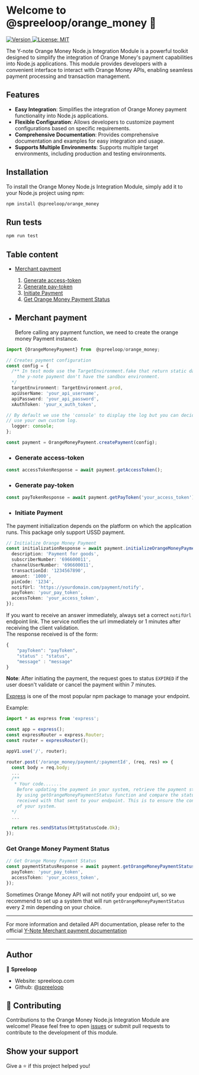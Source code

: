 
# Welcome to @spreeloop/orange_money 👋

<p>
  <a href="https://www.npmjs.com/package/@spreeloop/orange_money" target="_blank">
    <img alt="Version" src="https://img.shields.io/npm/v/@spreeloop/orange_money.svg">
  </a>
  <a href="#" target="_blank">
    <img alt="License: MIT" src="https://img.shields.io/badge/License-MIT-yellow.svg" />
  </a>
</p>

The Y-note Orange Money Node.js Integration Module is a powerful toolkit
designed to simplify the integration of Orange Money's payment capabilities
into Node.js applications. This module provides developers with a convenient
interface to interact with Orange Money APIs, enabling seamless payment
processing and transaction management.

## Features

- **Easy Integration**: Simplifies the integration of Orange Money payment
 functionality into Node.js applications.
- **Flexible Configuration**: Allows developers to customize payment
configurations based on specific requirements.
- **Comprehensive Documentation**: Provides comprehensive documentation and
 examples for easy integration and usage.
- **Supports Multiple Environments**: Supports multiple target environments,
 including production and testing environments.

## Installation

To install the Orange Money Node.js Integration Module, simply add it to
your Node.js project using npm:

```bash
npm install @spreeloop/orange_money
```

## Run tests

```sh
npm run test
```

## Table content

- [Merchant payment](README.md#merchant-payment)
  1. [Generate access-token](README.md#generate-access-token)
  2. [Generate pay-token](README.md#generate-pay-token)
  3. [Initiate Payment](README.md#initiate-payment)
  4. [Get Orange Money Payment Status](README.md#get-orange-money-payment-status)

- ## Merchant payment

  Before calling any payment function, we need to create the orange money
  Payment instance.

```typescript
import {OrangeMoneyPayment} from  @spreeloop/orange_money;

// Creates payment configuration
const config = {
  /** In test mode use the TargetEnvironment.fake that return static data since
    the y-note payment don't have the sandbox environment.
  */
  targetEnvironment: TargetEnvironment.prod,
  apiUserName: 'your_api_username',
  apiPassword: 'your_api_password',
  xAuthToken: 'your_x_auth_token',

// By default we use the 'console' to display the log but you can decide to 
// use your own custom log.
  logger: console;
};

const payment = OrangeMoneyPayment.createPayment(config);
```

- ### Generate access-token

```typescript
const accessTokenResponse = await payment.getAccessToken();
```

- ### Generate pay-token

```typescript
const payTokenResponse = await payment.getPayToken('your_access_token');
```

- ### Initiate Payment

The payment initialization depends on the platform on which the application
runs. This package only support USSD payment.

```typescript
// Initialize Orange Money Payment
const initializationResponse = await payment.initializeOrangeMoneyPayment({
  description: 'Payment for goods',
  subscriberNumber: '696600011',
  channelUserNumber: '696600011',
  transactionId: '1234567890',
  amount: '1000',
  pinCode: '1234',
  notifUrl: 'https://yourdomain.com/payment/notify',
  payToken: 'your_pay_token',
  accessToken: 'your_access_token',
});
```

If you want to receive an answer immediately, always set a correct `notifUrl`
endpoint link. The service notifies the url immediately or 1 minutes after
receiving the client validation.  
The response received is of the form:

```typescript
{
    "payToken": "payToken",
    "status" : "status",
    "message" : "message"
}
```

**Note**: After initiating the payment, the request goes to status
`EXPIRED` if the user doesn't validate or cancel the payment within 7 minutes.

[Express](https://expressjs.com/en/guide/routing.html) is one of the most popular npm
 package to manage your endpoint.

Example:

```typescript
import * as express from 'express';

const app = express();
const expressRouter = express.Router;
const router = expressRouter();

appV1.use('/', router);

router.post('/orange_money/payment/:paymentId', (req, res) => {
  const body = req.body;
  ...
  /** 
   * Your code.......
    Before updating the payment in your system, retrieve the payment status
    by using getOrangeMoneyPaymentStatus function and compare the status 
    received with that sent to your endpoint. This is to ensure the consistency
    of your system.
  */
  ...

  return res.sendStatus(HttpStatusCode.Ok);
});
```

### Get Orange Money Payment Status

```typescript
// Get Orange Money Payment Status
const paymentStatusResponse = await payment.getOrangeMoneyPaymentStatus({
  payToken: 'your_pay_token',
  accessToken: 'your_access_token',
});
```

Sometimes Orange Money API will not notify your endpoint url, so we recommend to
set up a system that will run `getOrangeMoneyPaymentStatus` every 2 min
depending on your choice.

---
For more information and detailed API documentation, please refer to the
official [Y-Note Merchant payment documentation](<https://mega.nz/folder/83dCDKSK#LqI2j3Wgt6s9xJjtH5K9lA>)

---

## Author

👤 **Spreeloop**

- Website: spreeloop.com
- Github: [@spreeloop](https://github.com/spreeloop)

## 🤝 Contributing

Contributions to the Orange Money Node.js Integration Module are welcome!
 Please feel free to open [issues](https://github.com/spreeloop/core-ts/issues) or submit pull requests to contribute to the
  development of this module.

## Show your support

Give a ⭐️ if this project helped you!
